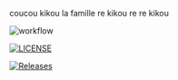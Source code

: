 coucou
kikou la famille
re kikou
re re kikou

![workflow](https://github.com/AgatheMullot/sem/actions/workflows/main.yml/badge.svg)

[![LICENSE](https://img.shields.io/github/license/AgatheMullot/sem.svg?style=flat-square)](https://github.com/AgatheMullot/sem/blob/master/LICENSE)

[![Releases](https://img.shields.io/github/release/AgatheMullot/sem/all.svg?style=flat-square)](https://github.com/AgatheMullot/sem/releases)